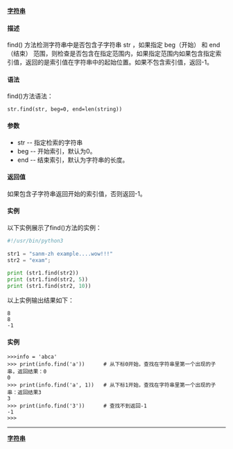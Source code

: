 **[字符串](/src/lesson08.string/string.md)**

#### 描述
find() 方法检测字符串中是否包含子字符串 str ，如果指定 beg（开始） 和 end（结束） 范围，则检查是否包含在指定范围内，如果指定范围内如果包含指定索引值，返回的是索引值在字符串中的起始位置。如果不包含索引值，返回-1。

#### 语法
find()方法语法：
```
str.find(str, beg=0, end=len(string))
```
#### 参数
- str -- 指定检索的字符串
- beg -- 开始索引，默认为0。
- end -- 结束索引，默认为字符串的长度。
#### 返回值
如果包含子字符串返回开始的索引值，否则返回-1。

#### 实例
以下实例展示了find()方法的实例：
```python
#!/usr/bin/python3
 
str1 = "sanm-zh example....wow!!!"
str2 = "exam";
 
print (str1.find(str2))
print (str1.find(str2, 5))
print (str1.find(str2, 10))
```
以上实例输出结果如下：
```
8
8
-1
```
#### 实例
```
>>>info = 'abca'
>>> print(info.find('a'))      # 从下标0开始，查找在字符串里第一个出现的子串，返回结果：0
0
>>> print(info.find('a', 1))   # 从下标1开始，查找在字符串里第一个出现的子串：返回结果3
3
>>> print(info.find('3'))      # 查找不到返回-1
-1
>>>
```
---
**[字符串](/src/lesson08.string/string.md)**